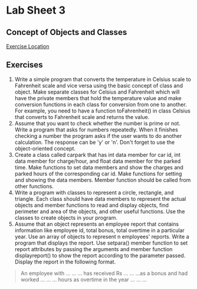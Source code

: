 # Lab Sheet 3
## Concept of Objects and Classes
[Exercise Location](https://www.dsbaral.com.np/subject/cpp/lab_sheet_3)

## Exercises
1. Write a simple program that converts the temperature in Celsius scale to Fahrenheit scale and vice versa using the basic concept of class and object. Make separate classes for Celsius and Fahrenheit which will have the private members that hold the temperature value and make conversion functions in each class for conversion from one to another. For example, you need to have a function toFahrenheit() in class Celsius that converts to Fahrenheit scale and returns the value.
2. Assume that you want to check whether the number is prime or not. Write a program that asks for numbers repeatedly. When it finishes checking a number the program asks if the user wants to do another calculation. The response can be 'y' or 'n'. Don't forget to use the object-oriented concept.
3. Create a class called carpark that has int data member for car id, int data member for charge/hour, and float data member for the parked time. Make functions to set data members and show the charges and parked hours of the corresponding car id. Make functions for setting and showing the data members. Member function should be called from other functions.
4. Write a program with classes to represent a circle, rectangle, and triangle. Each class should have data members to represent the actual objects and member functions to read and display objects, find perimeter and area of the objects, and other useful functions. Use the classes to create objects in your program.
5. Assume that an object represents an employee report that contains information like employee id, total bonus, total overtime in a particular year. Use an array of objects to represent n employees' reports. Write a program that displays the report. Use setpara() member function to set report attributes by passing the arguments and member function displayreport() to show the report according to the parameter passed. Display the report in the following format.
> An employee with ... ... ... has received Rs ... ... ...as a bonus
> and
> had worked ... ... ... hours as overtime in the year ... ... ...